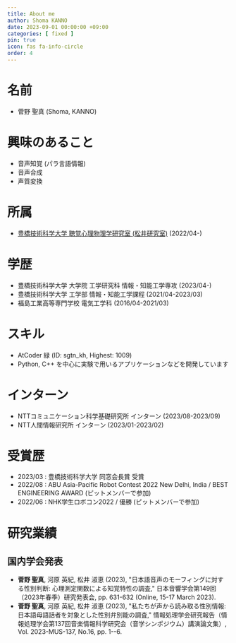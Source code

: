 ```yaml
---
title: About me
author: Shoma KANNO
date: 2023-09-01 00:00:00 +09:00
categories: [ fixed ]
pin: true
icon: fas fa-info-circle
order: 4
---
```


# 名前
- 菅野 聖真 (Shoma, KANNO)

# 興味のあること
- 音声知覚 (パラ言語情報)
- 音声合成
- 声質変換

# 所属
- [豊橋技術科学大学 聴覚心理物理学研究室 (松井研究室)](https://aplab.cs.tut.ac.jp/index.html) (2022/04-)

# 学歴
- 豊橋技術科学大学 大学院 工学研究科 情報・知能工学専攻 (2023/04-)
- 豊橋技術科学大学 工学部 情報・知能工学課程 (2021/04-2023/03)
- 福島工業高等専門学校 電気工学科 (2016/04-2021/03)

# スキル
- AtCoder 緑 (ID: sgtn_kh, Highest: 1009)
- Python, C++ を中心に実験で用いるアプリケーションなどを開発しています

# インターン
- NTTコミュニケーション科学基礎研究所 インターン (2023/08-2023/09)
- NTT人間情報研究所 インターン (2023/01-2023/02)

# 受賞歴
- 2023/03 : 豊橋技術科学大学 同窓会長賞 受賞
- 2022/08 : ABU Asia-Pacific Robot Contest 2022 New Delhi, India / BEST ENGINEERING AWARD (ピットメンバーで参加)
- 2022/06 : NHK学生ロボコン2022 / 優勝 (ピットメンバーで参加)

# 研究業績
## 国内学会発表
- **菅野 聖真**, 河原 英紀, 松井 淑恵 (2023), "日本語音声のモーフィングに対する性別判断: 心理測定関数による知覚特性の調査," 日本音響学会第149回（2023年春季）研究発表会, pp. 631-632 (Online, 15-17 March 2023).
- **菅野 聖真**, 河原 英紀, 松井 淑恵 (2023), "私たちが声から読み取る性別情報: 日本語母語話者を対象とした性別弁別能の調査," 情報処理学会研究報告（情報処理学会第137回音楽情報科学研究会（音学シンポジウム）講演論文集）, Vol. 2023-MUS-137, No.16, pp. 1--6.
